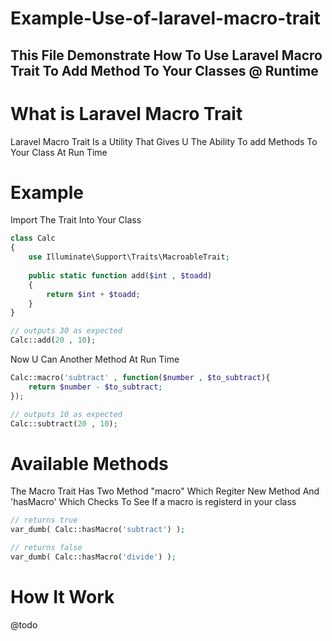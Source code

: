 # Example-Use-of-laravel-macro-trait
This File Demonstrate How To Use Laravel Macro Trait To Add Method To Your Classes @ Runtime
--
# What is Laravel Macro Trait
Laravel Macro Trait Is a Utility That Gives U The Ability To add Methods To Your Class At Run Time
# Example
Import The Trait Into Your Class

```php
class Calc
{
	use Illuminate\Support\Traits\MacroableTrait;
	
	public static function add($int , $toadd)
	{
		return $int + $toadd;
	}
}

// outputs 30 as expected
Calc::add(20 , 10);
```

Now U Can Another Method At Run Time

```php
Calc::macro('subtract' , function($number , $to_subtract){
	return $number - $to_subtract;
});

// outputs 10 as expected
Calc::subtract(20 , 10);
```

# Available Methods
The Macro Trait Has Two Method "macro" Which Regiter New Method
And 'hasMacro' Which Checks To See If a macro is registerd in your class

```php
// returns true
var_dumb( Calc::hasMacro('subtract') );

// returns false
var_dumb( Calc::hasMacro('divide') );
```

# How It Work
@todo
